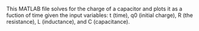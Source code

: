 This MATLAB file solves for the charge of a capacitor and plots it as a fuction of time given the input variables: t (time), q0 (initial charge), R (the resistance), L (inductance), and C (capacitance).
